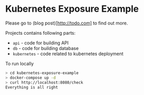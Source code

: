 # Kubernetes Exposure Example

Please go to (blog post)[http://todo.com] to find out more.

Projects contains following parts:
* `api` - code for building API
* `db` - code for building database
* `kubernetes` - code related to kubernetes deployment

To run locally

``` bash
> cd kubernetes-exposure-example
> docker-compose up -d
> curl http://localhost:8080/check
Everything is all right
```